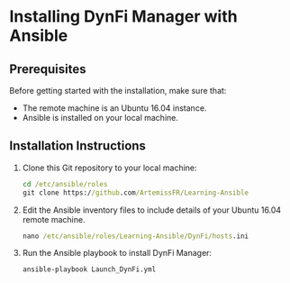 
# Installing DynFi Manager with Ansible

## Prerequisites

Before getting started with the installation, make sure that:

- The remote machine is an Ubuntu 16.04 instance.
- Ansible is installed on your local machine.

## Installation Instructions

1. Clone this Git repository to your local machine:

   ```cmd
   cd /etc/ansible/roles
   git clone https://github.com/ArtemissFR/Learning-Ansible
   ```

2. Edit the Ansible inventory files to include details of your Ubuntu 16.04 remote machine.
   ```cmd
   nano /etc/ansible/roles/Learning-Ansible/DynFi/hosts.ini
   ```

3. Run the Ansible playbook to install DynFi Manager:

   ```cmd
   ansible-playbook Launch_DynFi.yml
   ```
